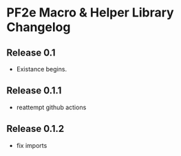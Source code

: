 # PF2e Macro & Helper Library Changelog

## Release 0.1
- Existance begins.

## Release 0.1.1
- reattempt github actions

## Release 0.1.2
- fix imports
